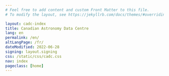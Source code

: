 ```yaml
---
# Feel free to add content and custom Front Matter to this file.
# To modify the layout, see https://jekyllrb.com/docs/themes/#overriding-theme-defaults

layout: cadc-index
title: Canadian Astronomy Data Centre
lang: en
permalink: /en/
altLangPage: /fr/
dateModified: 2022-06-28
signing: layout.signing
css: /static/css/cadc.css
nav: index
pageclass: [home]
---
```

